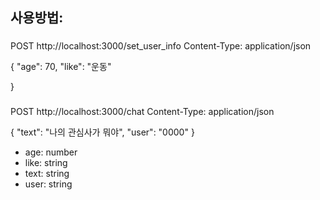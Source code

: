 ## 사용방법: 
###
POST http://localhost:3000/set_user_info
Content-Type: application/json

{
  "age": 70, 
  "like": "운동" 

}
###
POST http://localhost:3000/chat
Content-Type: application/json

{
  "text": "나의 관심사가 뭐야", 
  "user": "0000"
}

- age: number
- like: string
- text: string
- user: string

